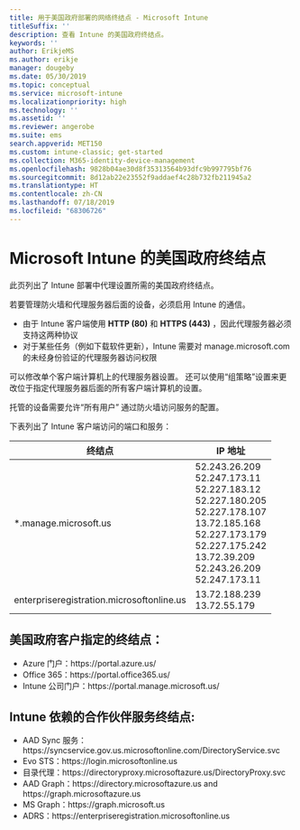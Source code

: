 ```yaml
---
title: 用于美国政府部署的网络终结点 - Microsoft Intune
titleSuffix: ''
description: 查看 Intune 的美国政府终结点。
keywords: ''
author: ErikjeMS
ms.author: erikje
manager: dougeby
ms.date: 05/30/2019
ms.topic: conceptual
ms.service: microsoft-intune
ms.localizationpriority: high
ms.technology: ''
ms.assetid: ''
ms.reviewer: angerobe
ms.suite: ems
search.appverid: MET150
ms.custom: intune-classic; get-started
ms.collection: M365-identity-device-management
ms.openlocfilehash: 9828b04ae30d8f35313564b93dfc9b997795bf76
ms.sourcegitcommit: 8d12ab22e23552f9addaef4c28b732fb211945a2
ms.translationtype: HT
ms.contentlocale: zh-CN
ms.lasthandoff: 07/18/2019
ms.locfileid: "68306726"
---
```

# <a name="us-government-endpoints-for-microsoft-intune"></a>Microsoft Intune 的美国政府终结点

此页列出了 Intune 部署中代理设置所需的美国政府终结点。

若要管理防火墙和代理服务器后面的设备，必须启用 Intune 的通信。

- 由于 Intune 客户端使用 **HTTP (80)** 和 **HTTPS (443)** ，因此代理服务器必须支持这两种协议
- 对于某些任务（例如下载软件更新），Intune 需要对 manage.microsoft.com 的未经身份验证的代理服务器访问权限

可以修改单个客户端计算机上的代理服务器设置。 还可以使用“组策略”设置来更改位于指定代理服务器后面的所有客户端计算机的设置。

托管的设备需要允许“所有用户”  通过防火墙访问服务的配置。

下表列出了 Intune 客户端访问的端口和服务：

|终结点 |**IP 地址**|
|---------------------|-----------|
|*.manage.microsoft.us | 52.243.26.209 <br> 52.247.173.11 <br> 52.227.183.12 <br>52.227.180.205 <br> 52.227.178.107 <br> 13.72.185.168 <br> 52.227.173.179 <br> 52.227.175.242 <br> 13.72.39.209 <br> 52.243.26.209 <br> 52.247.173.11 |
| enterpriseregistration.microsoftonline.us | 13.72.188.239 <br> 13.72.55.179 |

## <a name="us-government-customer-designated-endpoints"></a>美国政府客户指定的终结点：
- Azure 门户：https:\//portal.azure.us/ 
- Office 365：https:\//portal.office365.us/ 
- Intune 公司门户：https:\//portal.manage.microsoft.us/ 

## <a name="partner-service-endpoints-that-intune-depends-on"></a>Intune 依赖的合作伙伴服务终结点:
- AAD Sync 服务：https:\//syncservice.gov.us.microsoftonline.com/DirectoryService.svc
- Evo STS：https:\//login.microsoftonline.us
- 目录代理：https:\//directoryproxy.microsoftazure.us/DirectoryProxy.svc
- AAD Graph：https:\//directory.microsoftazure.us and https:\//graph.microsoftazure.us
- MS Graph：https:\//graph.microsoft.us
- ADRS：https:\//enterpriseregistration.microsoftonline.us
